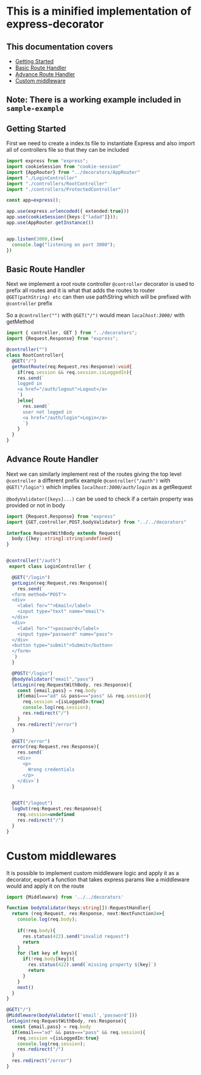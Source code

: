 # This is a minified implementation of express-decorator

## This documentation covers
- [Getting Started](#get-started)
- [Basic Route Handler](#basic-route-handler)
- [Advance Route Handler](#advance-route-handler)
- [Custom middleware](#custom-middlewares)

## Note:  There is a working example included in `sample-example`

## Getting Started

First we need to create a index.ts file to instantiate Express and also import all of controllers file so that they can be included

```typescript
import express from "express";
import cookieSession from "cookie-session"
import {AppRouter} from "../decorators/AppRouter"
import "./LoginController"
import "./controllers/RootController"
import "./controllers/ProtectedController"

const app=express();

app.use(express.urlencoded({ extended:true}))
app.use(cookieSession({keys:["ladad"]}));
app.use(AppRouter.getInstance())


app.listen(3000,()=>{
  console.log("listening on port 3000");
})

```

## Basic Route Handler

Next we implement a root route controller
`@controller` decorator is used to prefix all routes and it is what that adds the routes to router `@GET(pathString) etc` can then use pathString which will be prefixed with `@controller` prefix 

So a `@controller("")` with `@GET("/")` would mean *`localhost:3000/`* with getMethod

```typescript
import { controller, GET } from "../decorators";
import {Request,Response} from "express";

@controller("")
class RootController{
  @GET("/")
  getRootRoute(req:Request,res:Response):void{
    if(req.session && req.session.isLoggedIn){
    res.send(`
    logged in
    <a href="/auth/logout">Logout</a>
    `)
    }else{
      res.send(`
      user not logged in
      <a href="/auth/login">Login</a>
      `)
    }
  }
}

```
## Advance Route Handler
 Next we can similarly implement rest of the routes giving the top level `@controller` a different prefix example `@controller("/auth")` with `@GET("/login")` which implies *`localhost:3000/auth/login`* as a getRequest

`@bodyValidator([keys]...)` can be used to check if a certain property was provided or not in body
```typescript
import {Request,Response} from "express"
import {GET,controller,POST,bodyValidator} from "../../decorators"

interface RequestWithBody extends Request{
  body:{[key: string]:string|undefined}
}


@controller("/auth")
 export class LoginController {

  @GET("/login")
  getLogin(req:Request,res:Response){
    res.send(`
  <form method="POST">
  <div>
    <label for="">Email</label>
    <input type="text" name="email">
  </div>
  <div>
    <label for="">password</label>
    <input type="password" name="pass">
  </div>
  <button type="submit">Submit</button>
  </form>
  `)
  }

  @POST("/login")
  @bodyValidator("email","pass")
  letLogin(req:RequestWithBody, res:Response){
    const {email,pass} = req.body
    if(email==="ad" && pass==="pass" && req.session){
      req.session ={isLoggedIn:true}
      console.log(req.session);
      res.redirect("/")
    }
    res.redirect("/error")
  }

  @GET("/error")
  error(req:Request,res:Response){
    res.send(`
    <div>
      <p>
        Wrong credentials
      </p>
    </div>`)
  }
  

  @GET("/logout")
  logOut(req:Request,res:Response){
    req.session=undefined
    res.redirect("/")
  }
}

```
# Custom middlewares

It is possible to implement custom middleware logic and apply it as a decorator, export a function that takes express params like a middleware would and apply it on the route

```typescript
import {Middleware} from '../../decorators' 

function bodyValidator(keys:string[]):RequestHandler{
  return (req:Request, res:Response, next:NextFunction)=>{
    console.log(req.body);
    
    if(!req.body){
      res.status(422).send("invalid request")
      return
    }
    for (let key of keys){
      if(!req.body[key]){
        res.status(422).send(`missing property ${key}`)
        return
      }
    }
    next()
  }
}

@GET("/")
@Middleware(bodyValidator(['email','password']))
letLogin(req:RequestWithBody, res:Response){
  const {email,pass} = req.body
  if(email==="ad" && pass==="pass" && req.session){
    req.session ={isLoggedIn:true}
    console.log(req.session);
    res.redirect("/")
  }
  res.redirect("/error")
}



```
